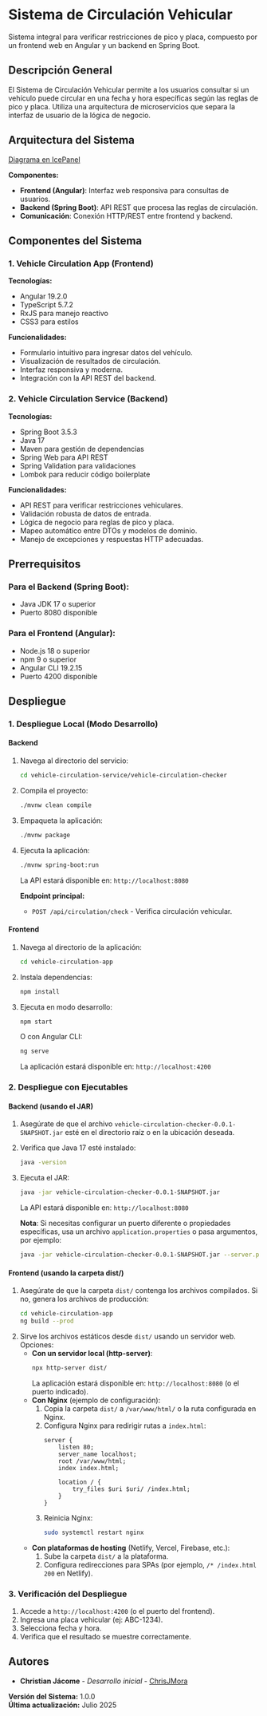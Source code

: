# Sistema de Circulación Vehicular

Sistema integral para verificar restricciones de pico y placa, compuesto por un frontend web en Angular y un backend en Spring Boot.

## Descripción General

El Sistema de Circulación Vehicular permite a los usuarios consultar si un vehículo puede circular en una fecha y hora específicas según las reglas de pico y placa. Utiliza una arquitectura de microservicios que separa la interfaz de usuario de la lógica de negocio.

## Arquitectura del Sistema

[Diagrama en IcePanel](https://s.icepanel.io/c5i3O3QAMFPgk3/yBs5)

**Componentes:**
- **Frontend (Angular)**: Interfaz web responsiva para consultas de usuarios.
- **Backend (Spring Boot)**: API REST que procesa las reglas de circulación.
- **Comunicación**: Conexión HTTP/REST entre frontend y backend.

## Componentes del Sistema

### 1. Vehicle Circulation App (Frontend)

**Tecnologías:**
- Angular 19.2.0
- TypeScript 5.7.2
- RxJS para manejo reactivo
- CSS3 para estilos

**Funcionalidades:**
- Formulario intuitivo para ingresar datos del vehículo.
- Visualización de resultados de circulación.
- Interfaz responsiva y moderna.
- Integración con la API REST del backend.

### 2. Vehicle Circulation Service (Backend)

**Tecnologías:**
- Spring Boot 3.5.3
- Java 17
- Maven para gestión de dependencias
- Spring Web para API REST
- Spring Validation para validaciones
- Lombok para reducir código boilerplate

**Funcionalidades:**
- API REST para verificar restricciones vehiculares.
- Validación robusta de datos de entrada.
- Lógica de negocio para reglas de pico y placa.
- Mapeo automático entre DTOs y modelos de dominio.
- Manejo de excepciones y respuestas HTTP adecuadas.

## Prerrequisitos

### Para el Backend (Spring Boot):
- Java JDK 17 o superior
- Puerto 8080 disponible

### Para el Frontend (Angular):
- Node.js 18 o superior
- npm 9 o superior
- Angular CLI 19.2.15
- Puerto 4200 disponible

## Despliegue

### 1. Despliegue Local (Modo Desarrollo)

#### Backend
1. Navega al directorio del servicio:
   ```bash
   cd vehicle-circulation-service/vehicle-circulation-checker
   ```
2. Compila el proyecto:
   ```bash
   ./mvnw clean compile
   ```
3. Empaqueta la aplicación:
   ```bash
   ./mvnw package
   ```
4. Ejecuta la aplicación:
   ```bash
   ./mvnw spring-boot:run
   ```
   La API estará disponible en: `http://localhost:8080`

   **Endpoint principal:**
   - `POST /api/circulation/check` - Verifica circulación vehicular.

#### Frontend
1. Navega al directorio de la aplicación:
   ```bash
   cd vehicle-circulation-app
   ```
2. Instala dependencias:
   ```bash
   npm install
   ```
3. Ejecuta en modo desarrollo:
   ```bash
   npm start
   ```
   O con Angular CLI:
   ```bash
   ng serve
   ```
   La aplicación estará disponible en: `http://localhost:4200`

### 2. Despliegue con Ejecutables

#### Backend (usando el JAR)
1. Asegúrate de que el archivo `vehicle-circulation-checker-0.0.1-SNAPSHOT.jar` esté en el directorio raíz o en la ubicación deseada.
2. Verifica que Java 17 esté instalado:
   ```bash
   java -version
   ```
3. Ejecuta el JAR:
   ```bash
   java -jar vehicle-circulation-checker-0.0.1-SNAPSHOT.jar
   ```
   La API estará disponible en: `http://localhost:8080`

   **Nota**: Si necesitas configurar un puerto diferente o propiedades específicas, usa un archivo `application.properties` o pasa argumentos, por ejemplo:
   ```bash
   java -jar vehicle-circulation-checker-0.0.1-SNAPSHOT.jar --server.port=8081
   ```

#### Frontend (usando la carpeta dist/)
1. Asegúrate de que la carpeta `dist/` contenga los archivos compilados. Si no, genera los archivos de producción:
   ```bash
   cd vehicle-circulation-app
   ng build --prod
   ```
2. Sirve los archivos estáticos desde `dist/` usando un servidor web. Opciones:
   - **Con un servidor local (http-server)**:
     ```bash
     npx http-server dist/
     ```
     La aplicación estará disponible en: `http://localhost:8080` (o el puerto indicado).
   - **Con Nginx** (ejemplo de configuración):
     1. Copia la carpeta `dist/` a `/var/www/html/` o la ruta configurada en Nginx.
     2. Configura Nginx para redirigir rutas a `index.html`:
        ```nginx
        server {
            listen 80;
            server_name localhost;
            root /var/www/html;
            index index.html;

            location / {
                try_files $uri $uri/ /index.html;
            }
        }
        ```
     3. Reinicia Nginx:
        ```bash
        sudo systemctl restart nginx
        ```
   - **Con plataformas de hosting** (Netlify, Vercel, Firebase, etc.):
     1. Sube la carpeta `dist/` a la plataforma.
     2. Configura redirecciones para SPAs (por ejemplo, `/* /index.html 200` en Netlify).

### 3. Verificación del Despliegue
1. Accede a `http://localhost:4200` (o el puerto del frontend).
2. Ingresa una placa vehicular (ej: ABC-1234).
3. Selecciona fecha y hora.
4. Verifica que el resultado se muestre correctamente.

## Autores

- **Christian Jácome** - *Desarrollo inicial* - [ChrisJMora](https://github.com/ChrisJMora)

**Versión del Sistema:** 1.0.0  
**Última actualización:** Julio 2025
